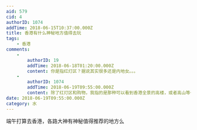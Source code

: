 ```yaml
---
aid: 579
cid: 4
authorID: 1074
addTime: 2018-06-15T10:37:00.000Z
title: 香港有什么神秘地方值得去玩
tags:
    - 香港
comments:
    -
        authorID: 19
        addTime: 2018-06-18T01:20:00.000Z
        content: 你是指红灯区？据说其实很多还是内地女。。。
    -
        authorID: 1074
        addTime: 2018-06-19T09:55:00.000Z
        content: 除了红灯区和购物，我指的是那种可以看到香港全景的高楼，或者高山等一些有意思、好玩等地方。
date: 2018-06-19T09:55:00.000Z
category: 水
---
```


端午打算去香港，各路大神有神秘值得推荐的地方么
